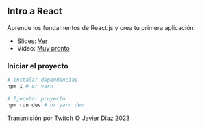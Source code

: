 ## Intro a React
Aprende los fundamentos de React.js y crea tu primera aplicación.

- Slides: [Ver](../Slides.pdf)
- Video: [Muy pronto](#)

### Iniciar el proyecto
```bash
# Instalar dependencias
npm i # or yarn

# Ejecutar proyecto
npm run dev # or yarn dev
```

Transmisión por [Twitch](https://coderdiaz.dev/live) &copy; Javier Diaz 2023